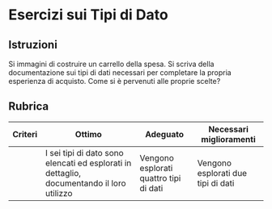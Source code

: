 # Esercizi sui Tipi di Dato

## Istruzioni

Si immagini di costruire un carrello della spesa. Si scriva della documentazione sui tipi di dati necessari per completare la propria esperienza di acquisto. Come si è pervenuti alle proprie scelte?

## Rubrica

Criteri | Ottimo | Adeguato | Necessari miglioramenti
 --- | --- | --- | - |
 || I sei tipi di dato sono elencati ed esplorati in dettaglio, documentando il loro utilizzo | Vengono esplorati quattro tipi di dati | Vengono esplorati due tipi di dati |